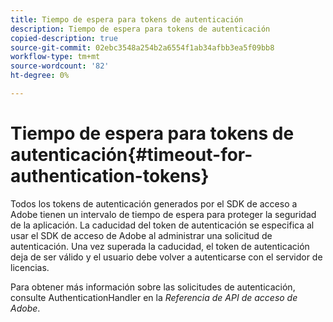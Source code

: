 ```yaml
---
title: Tiempo de espera para tokens de autenticación
description: Tiempo de espera para tokens de autenticación
copied-description: true
source-git-commit: 02ebc3548a254b2a6554f1ab34afbb3ea5f09bb8
workflow-type: tm+mt
source-wordcount: '82'
ht-degree: 0%

---
```


# Tiempo de espera para tokens de autenticación{#timeout-for-authentication-tokens}

Todos los tokens de autenticación generados por el SDK de acceso a Adobe tienen un intervalo de tiempo de espera para proteger la seguridad de la aplicación. La caducidad del token de autenticación se especifica al usar el SDK de acceso de Adobe al administrar una solicitud de autenticación. Una vez superada la caducidad, el token de autenticación deja de ser válido y el usuario debe volver a autenticarse con el servidor de licencias.

Para obtener más información sobre las solicitudes de autenticación, consulte AuthenticationHandler en la *Referencia de API de acceso de Adobe*.
